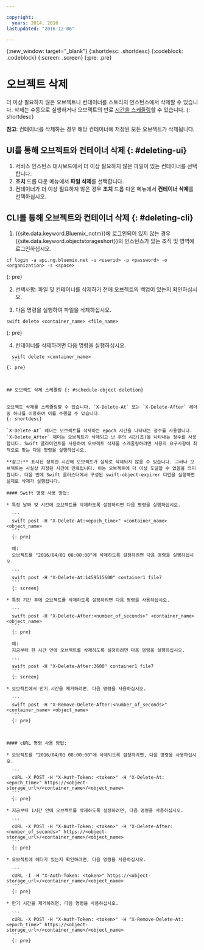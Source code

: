 ```yaml
---

copyright:
  years: 2014, 2016
lastupdated: "2016-12-06"

---
```

{:new_window: target="_blank"}
{:shortdesc: .shortdesc}
{:codeblock: .codeblock}
{:screen: .screen}
{:pre: .pre}


# 오브젝트 삭제 

더 이상 필요하지 않은 오브젝트나 컨테이너를 스토리지 인스턴스에서 삭제할 수 있습니다. 삭제는 수동으로 실행하거나 오브젝트의 만료 [시간을 스케줄링](/docs/services/ObjectStorage/os_deletion.html#schedule-object-deletion)할 수 있습니다.
{: shortdesc}

**참고**: 컨테이너를 삭제하는 경우 해당 컨테이너에 저장된 모든 오브젝트가 삭제됩니다. 


## UI를 통해 오브젝트와 컨테이너 삭제 {: #deleting-ui}

1. 서비스 인스턴스 대시보드에서 더 이상 필요하지 않은 파일이 있는 컨테이너를 선택합니다. 
2. **조치** 드롭 다운 메뉴에서 **파일 삭제**를 선택합니다. 
3. 컨테이너가 더 이상 필요하지 않은 경우 **조치** 드롭 다운 메뉴에서 **컨테이너 삭제**를 선택하십시오. 



## CLI를 통해 오브젝트와 컨테이너 삭제 {: #deleting-cli}

1.  {{site.data.keyword.Bluemix_notm}}에 로그인되어 있지 않는 경우 {{site.data.keyword.objectstorageshort}}의 인스턴스가 있는 조직 및 영역에 로그인하십시오.
  ```
  cf login -a api.ng.bluemix.net -u <userid> -p <password> -o <organization> -s <space>
  ```
  {: pre}

2. 선택사항: 파일 및 컨테이너를 삭제하기 전에 오브젝트의 백업이 있는지 확인하십시오. 

3. 다음 명령을 실행하여 파일을 삭제하십시오. 
  ```
swift delete <container_name> <file_name>
```
  {: pre}

4. 컨테이너를 삭제하려면 다음 명령을 실행하십시오. 
  ```
    swift delete <container_name>
    ```
  {: pre}



## 오브젝트 삭제 스케줄링 {: #schedule-object-deletion}


오브젝트 삭제를 스케줄링할 수 있습니다. `X-Delete-At` 또는 `X-Delete-After` 헤더 중 하나를 이용하여 이를 수행할 수 있습니다.
{: shortdesc}

`X-Delete-At` 헤더는 오브젝트를 삭제하는 epoch 시간을 나타내는 정수를 사용합니다. `X-Delete_After` 헤더는 오브젝트가 삭제되고 난 후의 시간(초)을 나타내는 정수를 사용합니다. Swift 클라이언트를 사용하여 오브젝트 삭제를 스케줄링하려면 사용자 요구사항에 최적으로 맞는 다음 명령을 실행하십시오. 

**참고:** 표시된 정확한 시간에 오브젝트가 실제로 삭제되지 않을 수 있습니다. 그러나 오브젝트는 사실상 지정된 시간에 만료됩니다. 이는 오브젝트에 더 이상 도달할 수 없음을 의미합니다. 다음 번에 Swift 클러스터에서 구성된 swift-object-expirer 디먼을 실행하면 실제로 삭제가 실행됩니다. 

#### Swift 명령 사용 방법:

* 특정 날짜 및 시간에 오브젝트를 삭제하도록 설정하려면 다음 명령을 실행하십시오. 

    ```
    swift post -H "X-Delete-At:<epoch_time>" <container_name> <object_name>
    ```
    {: pre}

    예:
    오브젝트를 "2016/04/01 08:00:00"에 삭제하도록 설정하려면 다음 명령을 실행하십시오. 

    ```
    swift post -H "X-Delete-At:1459515600" container1 file7
    ```
    {: screen}

* 특정 기간 후에 오브젝트를 삭제하도록 설정하려면 다음 명령을 사용하십시오. 

    ```
    swift post -H "X-Delete-After:<number_of_seconds>" <container_name> <object_name>
    ```
    {: pre}

    예:
    지금부터 한 시간 안에 오브젝트를 삭제하도록 설정하려면 다음 명령을 실행하십시오. 

    ```
    swift post -H "X-Delete-After:3600" container1 file7
    ```
    {: screen}

* 오브젝트에서 만기 시간을 제거하려면, 다음 명령을 사용하십시오. 

    ```
    swift post -H "X-Remove-Delete-After:<number_of_seconds>" <container_name> <object_name>
    ```
    {: pre}



#### cURL 명령 사용 방법:

* 오브젝트를 "2016/04/01 08:00:00"에 삭제되도록 설정하려면, 다음 명령을 사용하십시오. 

    ```
    cURL -X POST -H "X-Auth-Token: <token>" -H "X-Delete-At:<epoch_time>" https://<object-storage_url>/<container_name>/<object_name>
    ```
    {: pre}

* 지금부터 1시간 안에 오브젝트를 삭제하도록 설정하려면, 다음 명령을 사용하십시오. 

    ```
    cURL -X POST -H "X-Auth-Token: <token>" -H "X-Delete-After:<number_of_seconds>" https://<object-storage_url>/<container_name>/<object_name>
    ```
    {: pre}

* 오브젝트에 헤더가 있는지 확인하려면, 다음 명령을 사용하십시오. 

    ```
    cURL -I -H "X-Auth-Token: <token>" https://<object-storage_url>/<container_name>/<object_name>
    ```
    {: pre}

* 만기 시간을 제거하려면, 다음 명령을 사용하십시오. 

    ```
    cURL -X POST -H "X-Auth-Token: <token>" -H "X-Remove-Delete-At:<epoch_time>" https://<object-storage_url>/<container_name>/<object_name>
    ```
    {: pre}
